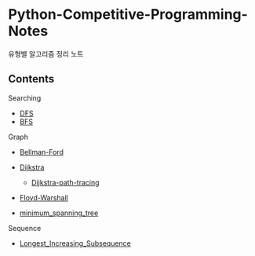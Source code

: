 # Python-Competitive-Programming-Notes
유형별 알고리즘 정리 노트

Contents
---
Searching

- [DFS](/Searching/dfs.py)
- [BFS](/Searching/bfs.py)

Graph

- [Bellman-Ford](/Graph/bellman_ford.py)
- [Dijkstra](/Graph/dijkstra.py)
    - [Dijkstra-path-tracing](/Graph/dijkstra_path_tracing.py)
- [Floyd-Warshall](/Graph/floyd-warshall.py)

- [minimum_spanning_tree](/Graph/minimum_spanning_tree.py)

Sequence

- [Longest_Increasing_Subsequence](/Sequence/LIS.py)